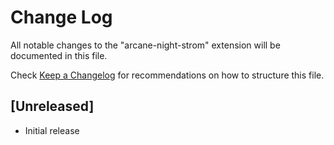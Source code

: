 # Change Log

All notable changes to the "arcane-night-strom" extension will be documented in this file.

Check [Keep a Changelog](http://keepachangelog.com/) for recommendations on how to structure this file.

## [Unreleased]

- Initial release
